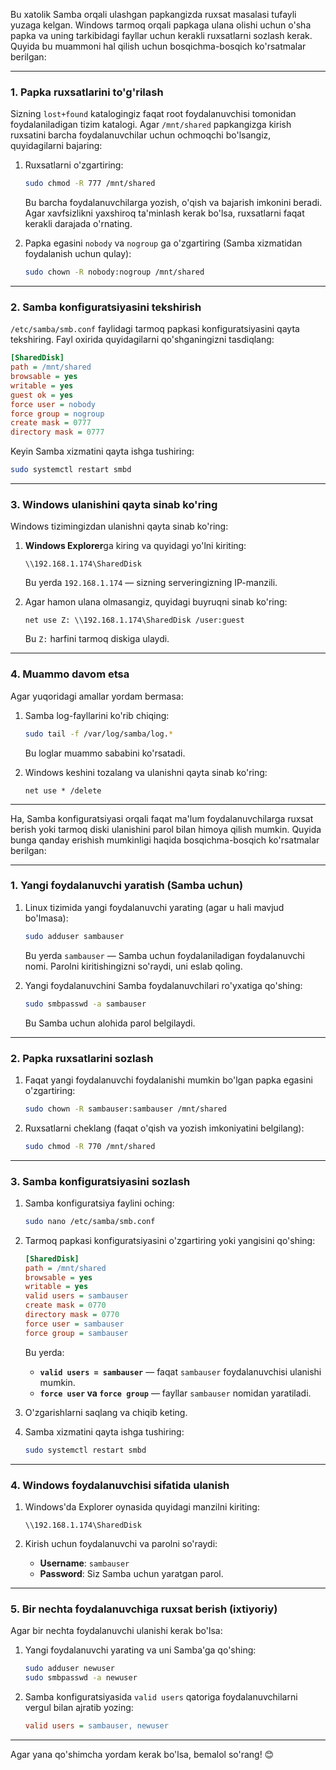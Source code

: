 Bu xatolik Samba orqali ulashgan papkangizda ruxsat masalasi tufayli yuzaga kelgan. Windows tarmoq orqali papkaga ulana olishi uchun o'sha papka va uning tarkibidagi fayllar uchun kerakli ruxsatlarni sozlash kerak. Quyida bu muammoni hal qilish uchun bosqichma-bosqich ko'rsatmalar berilgan:

---

### 1. **Papka ruxsatlarini to'g'rilash**
Sizning `lost+found` katalogingiz faqat root foydalanuvchisi tomonidan foydalaniladigan tizim katalogi. Agar `/mnt/shared` papkangizga kirish ruxsatini barcha foydalanuvchilar uchun ochmoqchi bo'lsangiz, quyidagilarni bajaring:

1. Ruxsatlarni o'zgartiring:
   ```bash
   sudo chmod -R 777 /mnt/shared
   ```
   Bu barcha foydalanuvchilarga yozish, o'qish va bajarish imkonini beradi. Agar xavfsizlikni yaxshiroq ta'minlash kerak bo'lsa, ruxsatlarni faqat kerakli darajada o'rnating.

2. Papka egasini `nobody` va `nogroup` ga o'zgartiring (Samba xizmatidan foydalanish uchun qulay):
   ```bash
   sudo chown -R nobody:nogroup /mnt/shared
   ```

---

### 2. **Samba konfiguratsiyasini tekshirish**
`/etc/samba/smb.conf` faylidagi tarmoq papkasi konfiguratsiyasini qayta tekshiring. Fayl oxirida quyidagilarni qo'shganingizni tasdiqlang:

```ini
[SharedDisk]
path = /mnt/shared
browsable = yes
writable = yes
guest ok = yes
force user = nobody
force group = nogroup
create mask = 0777
directory mask = 0777
```

Keyin Samba xizmatini qayta ishga tushiring:
```bash
sudo systemctl restart smbd
```

---

### 3. **Windows ulanishini qayta sinab ko'ring**
Windows tizimingizdan ulanishni qayta sinab ko'ring:
1. **Windows Explorer**ga kiring va quyidagi yo'lni kiriting:
   ```plaintext
   \\192.168.1.174\SharedDisk
   ```
   Bu yerda `192.168.1.174` — sizning serveringizning IP-manzili.

2. Agar hamon ulana olmasangiz, quyidagi buyruqni sinab ko'ring:
   ```plaintext
   net use Z: \\192.168.1.174\SharedDisk /user:guest
   ```
   Bu `Z:` harfini tarmoq diskiga ulaydi.

---

### 4. **Muammo davom etsa**
Agar yuqoridagi amallar yordam bermasa:
1. Samba log-fayllarini ko'rib chiqing:
   ```bash
   sudo tail -f /var/log/samba/log.*
   ```
   Bu loglar muammo sababini ko'rsatadi.

2. Windows keshini tozalang va ulanishni qayta sinab ko'ring:
   ```plaintext
   net use * /delete
   ```

---
Ha, Samba konfiguratsiyasi orqali faqat ma'lum foydalanuvchilarga ruxsat berish yoki tarmoq diski ulanishini parol bilan himoya qilish mumkin. Quyida bunga qanday erishish mumkinligi haqida bosqichma-bosqich ko'rsatmalar berilgan:

---

### 1. **Yangi foydalanuvchi yaratish (Samba uchun)**

1. Linux tizimida yangi foydalanuvchi yarating (agar u hali mavjud bo'lmasa):
   ```bash
   sudo adduser sambauser
   ```
   Bu yerda `sambauser` — Samba uchun foydalaniladigan foydalanuvchi nomi. Parolni kiritishingizni so'raydi, uni eslab qoling.

2. Yangi foydalanuvchini Samba foydalanuvchilari ro'yxatiga qo'shing:
   ```bash
   sudo smbpasswd -a sambauser
   ```
   Bu Samba uchun alohida parol belgilaydi.

---

### 2. **Papka ruxsatlarini sozlash**

1. Faqat yangi foydalanuvchi foydalanishi mumkin bo'lgan papka egasini o'zgartiring:
   ```bash
   sudo chown -R sambauser:sambauser /mnt/shared
   ```

2. Ruxsatlarni cheklang (faqat o'qish va yozish imkoniyatini belgilang):
   ```bash
   sudo chmod -R 770 /mnt/shared
   ```

---

### 3. **Samba konfiguratsiyasini sozlash**

1. Samba konfiguratsiya faylini oching:
   ```bash
   sudo nano /etc/samba/smb.conf
   ```

2. Tarmoq papkasi konfiguratsiyasini o'zgartiring yoki yangisini qo'shing:
   ```ini
   [SharedDisk]
   path = /mnt/shared
   browsable = yes
   writable = yes
   valid users = sambauser
   create mask = 0770
   directory mask = 0770
   force user = sambauser
   force group = sambauser
   ```
   Bu yerda:
   - **`valid users = sambauser`** — faqat `sambauser` foydalanuvchisi ulanishi mumkin.
   - **`force user` va `force group`** — fayllar `sambauser` nomidan yaratiladi.

3. O'zgarishlarni saqlang va chiqib keting.

4. Samba xizmatini qayta ishga tushiring:
   ```bash
   sudo systemctl restart smbd
   ```

---

### 4. **Windows foydalanuvchisi sifatida ulanish**

1. Windows'da Explorer oynasida quyidagi manzilni kiriting:
   ```plaintext
   \\192.168.1.174\SharedDisk
   ```

2. Kirish uchun foydalanuvchi va parolni so'raydi:
   - **Username**: `sambauser`
   - **Password**: Siz Samba uchun yaratgan parol.

---

### 5. **Bir nechta foydalanuvchiga ruxsat berish (ixtiyoriy)**

Agar bir nechta foydalanuvchi ulanishi kerak bo'lsa:
1. Yangi foydalanuvchi yarating va uni Samba'ga qo'shing:
   ```bash
   sudo adduser newuser
   sudo smbpasswd -a newuser
   ```

2. Samba konfiguratsiyasida `valid users` qatoriga foydalanuvchilarni vergul bilan ajratib yozing:
   ```ini
   valid users = sambauser, newuser
   ```

---

Agar yana qo'shimcha yordam kerak bo'lsa, bemalol so'rang! 😊


